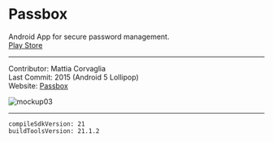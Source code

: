 # Passbox
Android App for secure password management.  
[Play Store](https://play.google.com/store/apps/details?id=com.mcdev.passbox)

---

Contributor: Mattia Corvaglia  
Last Commit: 2015 (Android 5 Lollipop)  
Website: [Passbox](https://passbox.netlify.app)

![mockup03](https://github.com/user-attachments/assets/6a8e8d3a-1c15-49d6-862d-00b8d594e84a)

---

```
compileSdkVersion: 21
buildToolsVersion: 21.1.2
```
